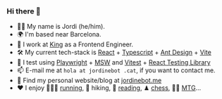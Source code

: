 ### Hi there 👋

- 🙋‍♂️ My name is Jordi (he/him).
- 🌍 I'm based near Barcelona.
- 🔭 I work at [King](https://www.king.com/) as a Frontend Engineer.
- 🛠️ My current tech-stack is [React](https://react.dev/) + [Typescript](https://www.typescriptlang.org/) + [Ant Design](https://ant.design/) + [Vite](https://vite.dev/)
- 🧪 I test using [Playwright](https://playwright.dev/) + [MSW](https://mswjs.io/) and [Vitest](https://vitest.dev/) + [React Testing Library](https://testing-library.com/docs/react-testing-library/intro/)
- 📫 E-mail me at `hola at jordinebot .cat`, if you want to contact me.
- 📝 Find my personal website/blog at [jordinebot.me](http://www.jordinebot.me)
- ❤️ I enjoy 🏃🏻‍♂️ [running](https://www.strava.com/athletes/jordinebot), 🥾 hiking, 📖 [reading](https://www.goodreads.com/user/show/32679880-jordi), ♟ [chess](https://www.chess.com/member/llengot), 🧙🏼 [MTG](https://magic.wizards.com/en)...

<!-- **jordinebot/jordinebot** is a ✨ _special_ ✨ repository because its `README.md` (this file) appears on your GitHub profile.-->
